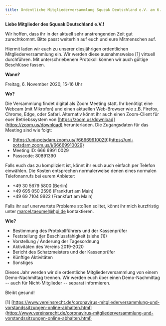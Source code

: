 ```yaml
---
title: Ordentliche Mitgliederversammlung Squeak Deutschland e.V. am 6. November 2020, virtuell
---
```

**Liebe Mitglieder des Squeak Deutschland e.V.!**

Wir hoffen, dass ihr in der aktuell sehr anstrengenden Zeit gut zurechtkommt. Bitte passt weiterhin auf euch und eure Mitmenschen auf.

Hiermit laden wir euch zu unserer diesjährigen ordentlichen Mitgliederversammlung ein. Wir werden diese ausnahmsweise [1] virtuell durchführen. Mit unterschriebenem Protokoll können wir auch gültige Beschlüsse fassen.

**Wann?**

Freitag, 6. November 2020, 15-16 Uhr

**Wo?**

Die Versammlung findet digital als Zoom Meeting statt. Ihr benötigt eine Webcam (mit Mikrofon) und einen aktuellen Web-Browser wie z.B. Firefox, Chrome, Edge, oder Safari. Alternativ könnt ihr auch einen Zoom-Client für euer Betriebssystem von [https://zoom.us/download](https://zoom.us/download) herunterladen. Die Zugangsdaten für das Meeting sind wie folgt:

- [https://uni-potsdam.zoom.us/j/66669910029](https://uni-potsdam.zoom.us/j/66669910029)
- Meeting ID: 666 6991 0029
- Passcode: 80891390

Falls euch das zu kompliziert ist, könnt ihr euch auch einfach per Telefon einwählen. Die Kosten entsprechen normalerweise denen eines normalen Telefonanrufs bei eurem Anbieter:

- +49 30 5679 5800 (Berlin)
- +49 695 050 2596 (Frankfurt am Main)
- +49 69 7104 9922 (Frankfurt am Main)

Falls ihr auf unerwartete Probleme stoßen solltet, könnt ihr mich kurzfristig unter [marcel.taeumel@hpi.de](mailto:marcel.taeumel@hpi.de) kontaktieren.

**Wie?**
   - Bestimmung des Protokollführers und der Kassenprüfer
   - Feststellung der Beschlussfähigkeit (siehe [1])
   - Vorstellung / Änderung der Tagesordnung
   - Aktivitäten des Vereins 2019-2020
   - Bericht des Schatzmeisters und der Kassenprüfer
   - Künftige Aktivitäten
   - Sonstiges

Dieses Jahr werden wir die ordentliche Mitgliederversammlung von einem Demo-Nachmittag trennen. Wir werden euch über einen Demo-Nachmittag -- auch für Nicht-Mitglieder -- separat informieren.

Bleibt gesund!

[1] [https://www.vereinsrecht.de/coronavirus-mitgliederversammlung-und-vorstandssitzungen-online-abhalten.html](https://www.vereinsrecht.de/coronavirus-mitgliederversammlung-und-vorstandssitzungen-online-abhalten.html)
